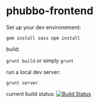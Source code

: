 phubbo-frontend
===============

Set up your dev environement:

`
gem install sass
npm install
`

build:

`grunt build` or simply `grunt`

run a local dev server:

`grunt server` 

current build status: [![Build Status](http://54.191.235.197:8081/buildStatus/icon?job=phubo-front)](http://54.191.235.197:8081/job/phubo-front/)